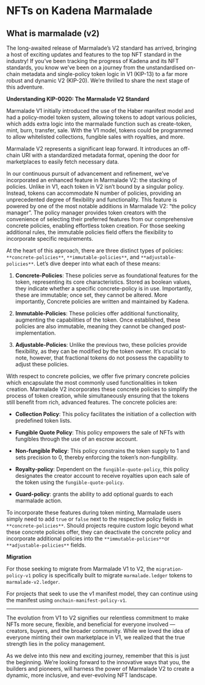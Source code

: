# NFTs on Kadena Marmalade

## What is marmalade (v2)
The long-awaited release of Marmalade’s V2 standard has arrived, bringing a host of exciting updates and features to the top NFT standard in the industry! If you’ve been tracking the progress of Kadena and its NFT standards, you know we’ve been on a journey from the unstandardised on-chain metadata and single-policy token logic in V1 (KIP-13) to a far more robust and dynamic V2 (KIP-20). We’re thrilled to share the next stage of this adventure.

**Understanding KIP-0020: The Marmalade V2 Standard**

Marmalade V1 initially introduced the use of the Haber manifest model and had a policy-model token system, allowing tokens to adopt various policies, which adds extra logic into the marmalade function such as create-token, mint, burn, transfer, sale. With the V1 model, tokens could be programmed to allow whitelisted collections, fungible sales with royalties, and more.

Marmalade V2 represents a significant leap forward. It introduces an off-chain URI with a standardized metadata format, opening the door for marketplaces to easily fetch necessary data.

In our continuous pursuit of advancement and refinement, we’ve incorporated an enhanced feature in Marmalade V2: the stacking of policies. Unlike in V1, each token in V2 isn’t bound by a singular policy. Instead, tokens can accommodate N number of policies, providing an unprecedented degree of flexibility and functionality. This feature is powered by one of the most notable additions in Marmalade V2: “the policy manager”. The policy manager provides token creators with the convenience of selecting their preferred features from our comprehensive concrete policies, enabling effortless token creation. For those seeking additional rules, the immutable policies field offers the flexibility to incorporate specific requirements.

At the heart of this approach, there are three distinct types of policies:  `**concrete-policies**`,  `**immutable-policies**`, and  `**adjustable-policies**`. Let’s dive deeper into what each of these means:

1.  **Concrete-Policies**: These policies serve as foundational features for the token, representing its core characteristics. Stored as boolean values, they indicate whether a specific concrete-policy is in use. Importantly, these are immutable; once set, they cannot be altered. More importantly, Concrete policies are written and maintained by Kadena.

2.  **Immutable-Policies**: These policies offer additional functionality, augmenting the capabilities of the token. Once established, these policies are also immutable, meaning they cannot be changed post-implementation.

3.  **Adjustable-Policies**: Unlike the previous two, these policies provide flexibility, as they can be modified by the token owner. It’s crucial to note, however, that fractional tokens do not possess the capability to adjust these policies.

With respect to concrete policies, we offer five primary concrete policies which encapsulate the most commonly used functionalities in token creation. Marmalade V2 incorporates these concrete policies to simplify the process of token creation, while simultaneously ensuring that the tokens still benefit from rich, advanced features. The concrete policies are:

-  **Collection Policy**: This policy facilitates the initiation of a collection with predefined token lists.

-  **Fungible Quote Policy**: This policy empowers the sale of NFTs with fungibles through the use of an escrow account.

-  **Non-fungible Policy**: This policy constrains the token supply to 1 and sets precision to 0, thereby enforcing the token’s non-fungibility.

-  **Royalty-policy**: Dependent on the `fungible-quote-policy`, this policy designates the creator account to receive royalties upon each sale of the token using the `fungible-quote-policy`.

-  **Guard-policy**: grants the ability to add optional guards to each marmalade action.

To incorporate these features during token minting, Marmalade users simply need to add  `true`  or  `false`  next to the respective policy fields in  `**concrete-policies**`. Should projects require custom logic beyond what these concrete policies offer, they can deactivate the concrete policy and incorporate additional policies into the  `**immutable-policies**`or  `**adjustable-policies**`  fields.

**Migration**

For those seeking to migrate from Marmalade V1 to V2, the  `migration-policy-v1`  policy is specifically built to migrate  `marmalade.ledger`  tokens to  `marmalade-v2.ledger`.

For projects that seek to use the v1 manifest model, they can continue using the manifest using  `onchain-manifest-policy-v1`.

---

The evolution from V1 to V2 signifies our relentless commitment to make NFTs more secure, flexible, and beneficial for everyone involved — creators, buyers, and the broader community. While we loved the idea of everyone minting their own marketplace in V1, we realized that the true strength lies in the policy management.

As we delve into this new and exciting journey, remember that this is just the beginning. We’re looking forward to the innovative ways that you, the builders and pioneers, will harness the power of Marmalade V2 to create a dynamic, more inclusive, and ever-evolving NFT landscape.